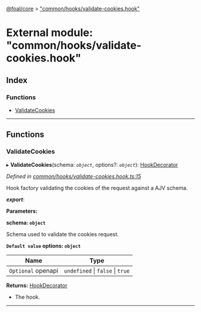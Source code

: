 [@foal/core](../README.md) > ["common/hooks/validate-cookies.hook"](../modules/_common_hooks_validate_cookies_hook_.md)

# External module: "common/hooks/validate-cookies.hook"

## Index

### Functions

* [ValidateCookies](_common_hooks_validate_cookies_hook_.md#validatecookies)

---

## Functions

<a id="validatecookies"></a>

###  ValidateCookies

▸ **ValidateCookies**(schema: *`object`*, options?: *`object`*): [HookDecorator](_core_hooks_.md#hookdecorator)

*Defined in [common/hooks/validate-cookies.hook.ts:15](https://github.com/FoalTS/foal/blob/538afb23/packages/core/src/common/hooks/validate-cookies.hook.ts#L15)*

Hook factory validating the cookies of the request against a AJV schema.

*__export__*: 

**Parameters:**

**schema: `object`**

Schema used to validate the cookies request.

**`Default value` options: `object`**

| Name | Type |
| ------ | ------ |
| `Optional` openapi | `undefined` \| `false` \| `true` |

**Returns:** [HookDecorator](_core_hooks_.md#hookdecorator)
*   The hook.

___


